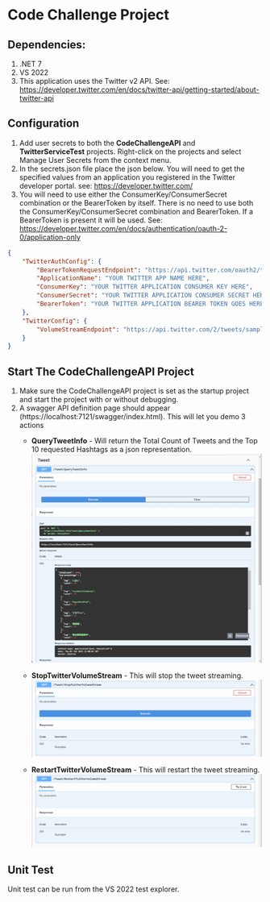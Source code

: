 ﻿# Code Challenge Project

## Dependencies: 
1. .NET 7
1. VS 2022
1. This application uses the Twitter v2 API. See: https://developer.twitter.com/en/docs/twitter-api/getting-started/about-twitter-api

## Configuration

1. Add user secrets to both the **CodeChallengeAPI** and **TwitterServiceTest** projects. Right-click on the projects and select Manage User Secrets from the context menu.
2. In the secrets.json file place the json below. You will need to get the specified values from an application you registered in the Twitter developer portal.
    see: https://developer.twitter.com/
3. You will need to use either the ConsumerKey/ConsumerSecret combination or the BearerToken by itself. There is no need to use both the ConsumerKey/ConsumerSecret 
combination and BearerToken. If a BearerToken is present it will be used.
See: https://developer.twitter.com/en/docs/authentication/oauth-2-0/application-only

```json
{
    "TwitterAuthConfig": {
        "BearerTokenRequestEndpoint": "https://api.twitter.com/oauth2/token",
        "ApplicationName": "YOUR TWITTER APP NAME HERE",
        "ConsumerKey": "YOUR TWITTER APPLICATION CONSUMER KEY HERE",
        "ConsumerSecret": "YOUR TWITTER APPLICATION CONSUMER SECRET HERE",
        "BearerToken": "YOUR TWITTER APPLICATION BEARER TOKEN GOES HERE"
    },
    "TwitterConfig": {
        "VolumeStreamEndpoint": "https://api.twitter.com/2/tweets/sample/stream"
    }
}
```

## Start The CodeChallengeAPI Project
1. Make sure the CodeChallengeAPI project is set as the startup project and start the project with or without debugging.
2. A swagger API definition page should appear (https://localhost:7121/swagger/index.html). This will let you demo 3 actions
   - **QueryTweetInfo** - Will return the Total Count of Tweets and the Top 10 requested Hashtags as a json representation.
   ![Query Tweets](Query.jpg)

   - **StopTwitterVolumeStream** - This will stop the tweet streaming.
   ![Query Tweets](StopTweets.jpg)

   - **RestartTwitterVolumeStream** - This will restart the tweet streaming.
   ![Query Tweets](RestartTweets.jpg)

## Unit Test
Unit test can be run from the VS 2022 test explorer.